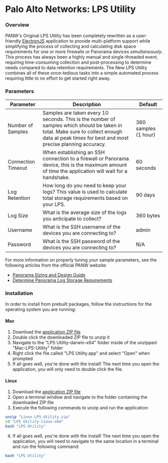 # Palo Alto Networks: LPS Utility

### Overview
PANW's Original LPS Utility has been completely rewritten as a user-friendly [ElectronJS](https://electronjs.org) application to provide multi-platform support while simplifying the process of collecting and calculating disk space requirements for one or more firewalls or Panorama devices *simultaneously*. This process has always been a highly manual and single-threaded event, requiring time-consuming collection and post-processing to determine needs compared to data retention requirements. The New LPS Utility combines all of these once-tedious tasks into a simple automated process requiring little to no effort to get started right away.

### Parameters
| Parameter | Description | Default |
| --- | --- | --- |
| Number of Samples | Samples are taken every 10 seconds. This is the number of samples which should be taken in total. Make sure to collect enough data at peak times for best and most precise planning accuracy. | 360 samples (1 hour) |
| Connection Timeout | When establishing an SSH connection to a firewall or Panorama device, this is the maximum amount of time the application will wait for a handshake. | 60 seconds |
| Log Retention | How long do you need to keep your logs? This value is used to calculate total storage requirements based on your LPS. | 90 days |
| Log Size | What is the average size of the logs you anticipate to collect? | 360 bytes |
| Username | What is the SSH username of the devices you are connecting to? | admin |
| Password | What is the SSH password of the devices you are connecting to? | N/A |

For more information on properly tuning your sample parameters, see the following articles from the official PANW website:
* [Panorama Sizing and Design Guide](https://live.paloaltonetworks.com/t5/Management-Articles/Panorama-Sizing-and-Design-Guide/ta-p/72181)
* [Determine Panorama Log Storage Requirements](https://www.paloaltonetworks.com/documentation/71/panorama/panorama_adminguide/set-up-panorama/determine-panorama-log-storage-requirements)

### Installation
In order to install from prebuilt packages, follow the instructions for the operating system you are running:

#### Mac
1. Download the [application ZIP file](https://paloaltonetworks.box.com/s/py6cxghrwxgi1wzinorknc6z0sf3f4ar)
2. Double click the downloaded ZIP file to unzip it
3. Navigate to the "LPS Utility-darwin-x64" folder inside of the unzipped "Mac-LPS-Utility" folder
4. Right click the file called "LPS Utility.app" and select "Open" when prompted
5. If all goes well, you're done with the install! The next time you open the application, you will only need to double click the file.

#### Linux
1. Download the [application ZIP file](https://paloaltonetworks.app.box.com/s/0qtqudixkctynecb42uxggg4qheskvq9)
2. Open a terminal window and navigate to the folder containing the downloaded ZIP file
3. Execute the following commands to unzip and run the application:

```bash
unzip "Linux-LPS-Utility.zip"
cd "LPS Utility-linux-x64"
bash "LPS Utility"
```

4. If all goes well, you're done with the install! The next time you open the application, you will need to navigate to the same location in a terminal and run the following command:

```bash
bash "LPS Utility"
```